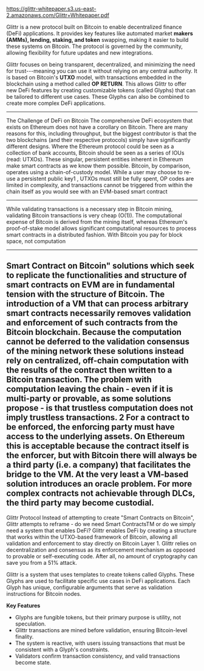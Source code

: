 https://glittr-whitepaper.s3.us-east-2.amazonaws.com/Glittr+Whitepaper.pdf



Glittr is a new protocol built on Bitcoin to enable decentralized finance (DeFi) applications. It provides key features like automated market **makers (AMMs), lending, staking, and token** swapping, making it easier to build these systems on Bitcoin. The protocol is governed by the community, allowing flexibility for future updates and new integrations.

Glittr focuses on being transparent, decentralized, and minimizing the need for trust---meaning you can use it without relying on any central authority. It is based on Bitcoin's **UTXO** model, with transactions embedded in the blockchain using a method called **OP RETURN**. This allows Glittr to offer new DeFi features by creating customizable tokens (called Glyphs) that can be tailored to different use cases. These Glyphs can also be combined to create more complex DeFi applications.

----------
The Challenge of DeFi on Bitcoin The comprehensive DeFi ecosystem that exists on Ethereum does not have a corollary on Bitcoin. There are many reasons for this, including throughput, but the biggest contributor is that the two blockchains (and their respective protocols) simply have significantly different designs. Where the Ethereum protocol could be seen as a collection of bank accounts, Bitcoin should be seen as a series of IOUs (read: UTXOs). These singular, persistent entities inherent in Ethereum make smart contracts as we know them possible. Bitcoin, by comparison, operates using a chain-of-custody model. While a user may choose to re-use a persistent public key1 , UTXOs must still be fully spent, OP codes are limited in complexity, and transactions cannot be triggered from within the chain itself as you would see with an EVM-based smart contract

-----

While validating transactions is a necessary step in Bitcoin mining, validating Bitcoin transactions is very cheap (O(1)). The computational expense of Bitcoin is derived from the mining itself, whereas Ethereum's proof-of-stake model allows significant computational resources to process smart contracts in a distributed fashion. With Bitcoin you pay for block space, not computation


---
Smart Contract on Bitcoin" solutions which seek to replicate the functionalities and structure of smart contracts on EVM are in fundamental tension with the structure of Bitcoin. The introduction of a VM that can process arbitrary smart contracts necessarily removes validation and enforcement of such contracts from the Bitcoin blockchain. Because the computation cannot be deferred to the validation consensus of the mining network these solutions instead rely on centralized, off-chain computation with the results of the contract then written to a Bitcoin transaction. The problem with computation leaving the chain - even if it is multi-party or provable, as some solutions propose - is that trustless computation does not imply trustless transactions. 2 For a contract to be enforced, the enforcing party must have access to the underlying assets. On Ethereum this is acceptable because the contract itself is the enforcer, but with Bitcoin there will always be a third party (i.e. a company) that facilitates the bridge to the VM. At the very least a VM-based solution introduces an oracle problem. For more complex contracts not achievable through DLCs, the third party may become custodial.
-------

Glittr Protocol Instead of attempting to create "Smart Contracts on Bitcoin", Glittr attempts to reframe - do we need Smart ContractsTM or do we simply need a system that enables DeFi? Glittr enables DeFi by creating a structure that works within the UTXO-based framework of Bitcoin, allowing all validation and enforcement to stay directly on Bitcoin Layer 1. Glittr relies on decentralization and consensus as its enforcement mechanism as opposed to provable or self-executing code. After all, no amount of cryptography can save you from a 51% attack.


Glittr is a system that uses templates to create tokens called Glyphs. These Glyphs are used to facilitate specific use cases in DeFi applications. Each Glyph has unique, configurable arguments that serve as validation instructions for Bitcoin nodes.

**Key Features**

-   Glyphs are fungible tokens, but their primary purpose is utility, not speculation.
-   Glittr transactions are mined before validation, ensuring Bitcoin-level finality.
-   The system is reactive, with users issuing transactions that must be consistent with a Glyph's constraints.
-   Validators confirm transaction consistency, and valid transactions become state.